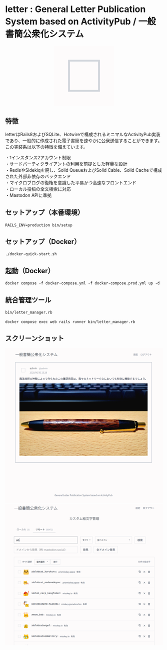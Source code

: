 # letter : General Letter Publication System based on ActivityPub / 一般書簡公衆化システム

<div align="center">
  <img src="/public/icon-192.png" alt="letter icon">
</div>

## 特徴

letterはRails8およびSQLite、Hotwireで構成されるミニマルなActivityPub実装であり、一般的に作成された電子書簡を速やかに公衆送信することができます。この実装系は以下の特徴を備えています。

・1インスタンス2アカウント制限  
・サードパーティクライアントの利用を前提とした軽量な設計  
・RedisやSidekiqを廃し、Solid QueueおよびSolid Cable、Solid Cacheで構成された外部非依存のバックエンド  
・マイクロブログの復権を意識した平易かつ高速なフロントエンド  
・ローカル投稿の全文検索に対応  
・Mastodon APIに準拠

## セットアップ（本番環境）

```
RAILS_ENV=production bin/setup
```

## セットアップ（Docker）

```
./docker-quick-start.sh
```

## 起動（Docker）

```
docker compose -f docker-compose.yml -f docker-compose.prod.yml up -d
```

## 統合管理ツール

```
bin/letter_manager.rb
```

```
docker compose exec web rails runner bin/letter_manager.rb
```

## スクリーンショット

<div align="center">
  <img src="/public/post.png" alt="post screenshot">
</div>

<div align="center">
  <img src="/public/config.png" alt="config screenshot">
</div>
